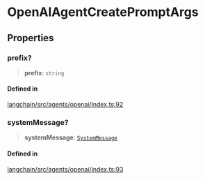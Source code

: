 OpenAIAgentCreatePromptArgs
===========================

Properties[](#properties "Direct link to Properties")
------------------------------------------------------

### prefix?[](#prefix "Direct link to prefix?")

> **prefix**: `string`

#### Defined in[](#defined-in "Direct link to Defined in")

[langchain/src/agents/openai/index.ts:92](https://github.com/hwchase17/langchainjs/blob/1c1274d/langchain/src/agents/openai/index.ts#L92)

### systemMessage?[](#systemmessage "Direct link to systemMessage?")

> **systemMessage**: [`SystemMessage`](/docs/api/schema/classes/SystemMessage)

#### Defined in[](#defined-in-1 "Direct link to Defined in")

[langchain/src/agents/openai/index.ts:93](https://github.com/hwchase17/langchainjs/blob/1c1274d/langchain/src/agents/openai/index.ts#L93)